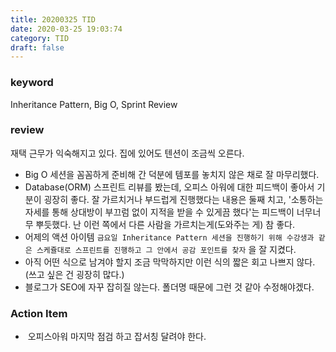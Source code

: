```yaml
---
title: 20200325 TID
date: 2020-03-25 19:03:74
category: TID
draft: false
---
```


### keyword

Inheritance Pattern, Big O, Sprint Review

### review

재택 근무가 익숙해지고 있다. 집에 있어도 텐션이 조금씩 오른다.

- Big O 세션을 꼼꼼하게 준비해 간 덕분에 템포를 놓치지 않은 채로 잘 마무리했다.
- Database(ORM) 스프린트 리뷰를 봤는데, 오피스 아워에 대한 피드백이 좋아서 기분이 굉장히 좋다. 잘 가르치거나 부드럽게 진행했다는 내용은 둘째 치고, '소통하는 자세를 통해 상대방이 부끄럼 없이 지적을 받을 수 있게끔 했다'는 피드백이 너무너무 뿌듯했다. 난 이런 쪽에서 다른 사람을 가르치는게(도와주는 게) 참 좋다.
- 어제의 액션 아이템 `금요일 Inheritance Pattern 세션을 진행하기 위해 수강생과 같은 스케쥴대로 스프린트를 진행하고 그 안에서 공감 포인트를 찾자` 을 잘 지켰다.
- 아직 어떤 식으로 남겨야 할지 조금 막막하지만 이런 식의 짧은 회고 나쁘지 않다. (쓰고 싶은 건 굉장히 많다.)
- 블로그가 SEO에 자꾸 잡히질 않는다. 폴더명 때문에 그런 것 같아 수정해야겠다.

### Action Item

- ​ 오피스아워 마지막 점검 하고 잡서칭 달려야 한다.
